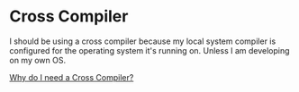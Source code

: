# Cross Compiler

I should be using a cross compiler because my local system compiler is configured for the operating system it's running on. Unless I am developing on my own OS.

[Why do I need a Cross Compiler?](https://wiki.osdev.org/Why_do_I_need_a_Cross_Compiler%3F#:~:text=Some%20compilers%20don't%20even,you%20will%20run%20into%20trouble.)

